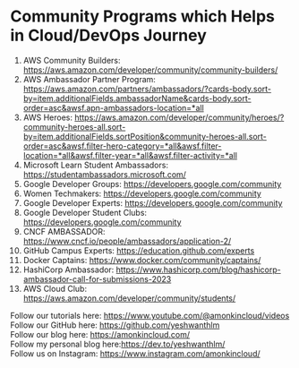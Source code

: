 # Community Programs which Helps in Cloud/DevOps Journey


1. AWS Community Builders: https://aws.amazon.com/developer/community/community-builders/
2. AWS Ambassador Partner Program: https://aws.amazon.com/partners/ambassadors/?cards-body.sort-by=item.additionalFields.ambassadorName&cards-body.sort-order=asc&awsf.apn-ambassadors-location=*all
3. AWS Heroes: https://aws.amazon.com/developer/community/heroes/?community-heroes-all.sort-by=item.additionalFields.sortPosition&community-heroes-all.sort-order=asc&awsf.filter-hero-category=*all&awsf.filter-location=*all&awsf.filter-year=*all&awsf.filter-activity=*all
4. Microsoft Learn Student Ambassadors: https://studentambassadors.microsoft.com/
5. Google Developer Groups: https://developers.google.com/community
6. Women Techmakers: https://developers.google.com/community
7. Google Developer Experts: https://developers.google.com/community
8. Google Developer Student Clubs: https://developers.google.com/community
9. CNCF AMBASSADOR: https://www.cncf.io/people/ambassadors/application-2/
10. GitHub Campus Experts: https://education.github.com/experts
11. Docker Captains: https://www.docker.com/community/captains/
12. HashiCorp Ambassador: https://www.hashicorp.com/blog/hashicorp-ambassador-call-for-submissions-2023
13. AWS Cloud Club: https://aws.amazon.com/developer/community/students/


Follow our tutorials here: https://www.youtube.com/@amonkincloud/videos 
Follow our GitHub here: https://github.com/yeshwanthlm \
Follow our blog here: https://amonkincloud.com/ \
Follow my personal blog here:https://dev.to/yeshwanthlm/ \
Follow us on Instagram: https://www.instagram.com/amonkincloud/
